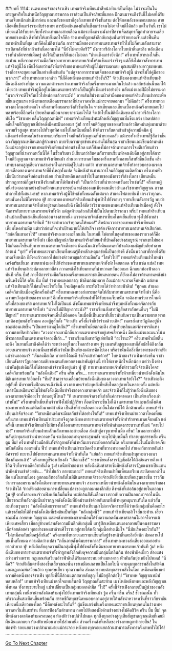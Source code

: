 ##บทที่ 1114: เนตรเทพเจ้าของจ้าวเฟิง
เทพแท้จริงเทียนฝาสีหน้าย่ำแย่เป็นที่สุด
ไม่ว่าจะเป็นในตระกูลหรือในตำหนักวิญญาณบรรพกาล เขาล้วนเป็นอัจฉริยะชั้นยอด ฝึกตนมาจนถึงวันนี้ไม่เคยได้รับบาดเจ็บหนักเช่นนี้มาก่อน
และพลังของเขาก็สูงถึงเทพแท้จริงขั้นสาม ต่อให้กดพลังของขอบเขตลง สายเลือดที่แข็งแกร่งรวมกับร่างเทพ การป้องกันของมันก็แข็งแกร่งจนไม่อาจโจมตีได้แล้ว
แต่ในวันนี้ เขาไม่เพียงแต่ได้รับบาดเจ็บทั้งร่างเทพและสายเลือด แม้กระทั่งเกราะมังกรปีศาจเจ็ดสมุทรก็ถูกทำลายจนเสียหายอย่างหนัก
สิ่งที่ทำให้เขายิ่งตกใจก็คือ ร่างเทพที่ถูกพลังลึกลับกลุ่มนั้นทำร้ายบาดเจ็บแล้วฟื้นคืนสภาพช้าเป็นที่สุด
เขาก็คิดไม่ถึงเช่นกัน การร่วมมือของทายาทเนตรเทพเจ้าทั่วไปไม่กี่คนกลับสามารถระเบิดพลังที่น่ากลัวเช่นนี้ออกมาได้
“นี่ยังไม่ตายอีกรึ?”
มังกรวารีล้างโลกาใบหน้าตื่นตะลึง
พลังเลือนรางที่น่าอัศจรรย์เมื่อครู่ ต่อให้เป็นเขาก็ยังมองไม่ออก
“ช่างแข็งแกร่งยิ่งนัก!”
ครึ่งเทพโยวหลงใจสั่นสะท้าน
พลังจากการร่วมมือกันของทายาทเนตรเทพเจ้าทั้งห้าแข็งแกร่งจริงๆ แต่ก็ยังไม่อาจสังหารเทพแท้จริงผู้นี้ได้
เห็นได้เลยว่าพลังที่แท้จริงของเทพแท้จริงผู้นี้ไม่ธรรมดาเลย คุณสมบัติของอาวุธเทพบนร่างก็อาจจะสุดยอดเป็นอย่างยิ่งเช่นกัน
“แต่ดูจากอาการบาดเจ็บของเทพแท้จริงผู้นี้ น่าจะไม่ใช่คู่มือของพวกเรา!”
ครึ่งเทพหลงหวงกล่าว
“นี่ก็คือพลังของเทพแท้จริงงั้นรึ?”
จ้าวเฟิงมองเทพแท้จริงเทียนฝา ตื่นตะลึงอย่างที่สุด
ความแตกต่างระหว่างเทพแท้จริงกับครึ่งเทพจะมากเกินไปแล้ว
ผลลัพธ์เช่นนี้บอกได้เพียงว่า เทพแท้จริงผู้นี้อยู่ในดินแดนเทพรกร้างก็เป็นผู้ที่แข็งแกร่งอย่างยิ่ง พลังแฝงและฝีมือไม่ธรรมดา
“พวกเจ้าจะดีใจกันเร็วไปหน่อยเเล้วกระมัง!”
ลายเส้นสีม่วงบนผิวดำมืดของเทพแท้จริงเทียนฝากระเพื่อมขึ้นลงรุนแรง พลังเทพสายเลือดบรรพกาลที่น่าหวาดหวั่นแผ่กระจายออกมา
“ไม่ดีแล้ว!”
ครึ่งเทพหลงหวงตะโกนอย่างตกใจ
ครึ่งเทพทั้งหมดระวังตัวขึ้นทันใด ราชาเซียนและเซียนเบื้องหลังครึ่งเทพถอยไปหลายร้อยลี้อีกครั้ง
ป๋ายหลินเหมือนจะพยากรณ์อะไรได้ จึงเข้าไปในมิติดั้งเดิมของมังกรวารีล้างโลกาทันใด
“วิชาเทพ คลื่นวิญญาณทมิฬ”
เทพแท้จริงเทียนฝาทะลักพลังวิญญาณที่แข็งแกร่ง ปลดปล่อยคลื่นโจมตีวิญญาณที่บ้าคลั่งมืดทะมึนออกมา
วู้ม!
การโจมตีวิญญาณของเสวียนอ้าวมืดหม่นพุ่งมามาด้วยความเร็วสูงสุด ทะลวงไปทั่วทุกทิศ แผ่ไปไกลนับหมื่นลี้
ฟ้าดินราวกับตกเข้าเข้าสู่ความมืดมิด ผู้แข็งแกร่งทั้งหมดในร่างเทพแบกรับการโจมตีพลังวิญญาณที่น่าหวาดกลัว แม้กระทั่งครึ่งเทพก็รู้สึกว่าชั้นดวงวิญญาณเหมือนตกสู่ห้วงนรก แบกรับความทุกข์ทนทรมานไม่สิ้นสุด
ราชาเซียนและเซียนด้านหลังถึงแม้จะอยู่ห่างจากเทพแท้จริงเทียนฝาค่อนข้างไกล แต่ก็ยังคงไม่อาจต้านทานการโจมตีเสวียนอ้าววิญญาณที่น่าหวาดหวั่นนี้ได้
ในชั่วพริบตา มีเซียนกว่าสิบคนกับราชาเซียนห้าคนดับดิ้นอยู่ภายใต้การโจมตีวิญญาณจากเทพแท้จริงเทียนฝา ส่วนอาการบาดเจ็บของครึ่งเทพทั้งหลายก็สาหัสขึ้นอีกขั้น ครึ่งเทพบางคนสูญเสียความสามารถในการต่อสู้ไปแล้ว
แต่ว่า ทายาทเนตรเทพเจ้าทั้งห้าครอบครองมรดกสายเลือดของเนตรเทพเจ้าที่ยิ่งใหญ่ทั้งแปด จึงมีพลังต้านทานการโจมตีวิญญาณติดตัวมา
ครึ่งเทพพั่วเมี่ยนับว่าบาดเจ็บค่อนข้างน้อย ส่วนป๋ายหลินหลบเข้าไปในกายของมังกรวารีล้างโลกา เซียนหมื่นปรากฏการณ์ก็ถูกจ้าวเฟิงรับกลับมาได้ทันท่วงที
“เป็นกำลังรบที่น่าหวาดหวั่นอะไรเช่นนี้!”
ครึ่งเทพผู้หนึ่งร้องออกมาอย่างปวดหัวจนแทบจะระเบิด
พลังของคนเพียงคนเดียวสำแดงวิชาเทพวิญญาณ กวาดทำลายไปทั้งสนามรบ!
หากเทพแท้จริงผู้นี้ใช้พลังทั้งหมดตั้งแต่แรก สำแดงไพ่ตายทันที เกรงว่าทุกคนตรงนั้นคงไม่มีใครรอด
ฟู่!
สายตาของเทพแท้จริงเทียนฝาพุ่งเป้าไปยังรอบๆ ราชาเซียนสังสารวัฏ พบว่าทายาทเนตรเทพเจ้าทั้งห้าอยู่รอดปลอดภัยดี
เห็นได้ชัดว่าวิชาเทพของเทพแท้จริงเทียนฝาเมื่อครู่ ตั้งใจจัดการกับทายาทเนตรเทพเจ้าทั้งห้า แต่สุดท้ายแล้วกลับไม่เป็นไปตามปรารถนา
พรึ่บ!
เทพแท้จริงเทียนฝาแปลงเป็นแสงเย็นเยือกอ่อนจางสายหนึ่ง แววตาฉายจิตสังหารเหี้ยมโหดเย็นเยียบ พุ่งไปยังเหล่าทายาทเนตรเทพเจ้าทันที
“ข้าจะฆ่าพวกเจ้าทุกคนให้หมด!”
สีหน้าแววตาของเทพแท้จริงเทียนฝาเหี้ยมโหดอำมหิต
แต่ทว่าก่อนที่จะทำเป้าหมายนี้ให้สำเร็จ เขาต้องจัดการทายาทเนตรเทพเจ้าเสียก่อน
“สกัดกั้นเขาเอาไว้!”
เทพแท้จริงหลงหวงตะโกนลั่น
ในยามนี้ ไพ่ตายใบสุดท้ายของสองราชวงศ์ก็คือทายาทเนตรเทพเจ้าทั้งห้า
เมื่อเผชิญหน้ากับเทพแท้จริงเทียนฝาที่บ้าคลั่งอย่างสมบูรณ์ พวกเขาไม่ยอมให้เกิดอะไรขึ้นกับทายาทเนตรเทพเจ้าเด็ดขาด มิฉะนั้นแล้วทั้งดินแดนทวีปจะต้องเผชิญกับภัยทำลายล้างแน่
“บุก!”
ครึ่งเทพและราชาเซียนทั้งหมดรู้ถึงหลักเหตุผลข้อนี้เป็นอย่างดี
ดังนั้นพวกเขาที่กายได้รับบาดเจ็บหนัก ก็ยังคงก้าวออกไปอย่างห้าวหาญแล้วร่วมมือกัน
“ไสหัวไป!”
เทพแท้จริงเทียนฝาใบหน้าเคร่งขรึมเย็นชา สายตาเพ่งมองไปยังร่างของทายาทเนตรเทพเจ้าทั้งห้าโดยตลอด
พรึ่บ แซ่ด แซ่ด!
เทพแท้จริงเทียนฝาสะบัดหอกยาวสีดำ กวาดพลังไร้เทียมทานที่น่าหวาดหวั่นออกมา ฉีกแยกท้องฟ้าออกทันที
ครืน บึ้ม!
ภายใต้การร่วมมือกันของครึ่งเทพและราชาเซียนหลายคน ก็ยังคงไม่อาจต้านทานพลังน่าพรั่นพรึงนี้ได้
ครืน บึ้ม บึ้ม!
ร่างเทพแหลกลาญ ฟ้าดินถล่มทลาย
ถึงแม้กายจะบาดเจ็บหนัก แต่เทพแท้จริงเทียนฝาก็ไม่สนใจอะไรทั้งสิ้น โจมตีสุดพลัง กระทั่งเรียกได้ว่าทำลายฟ้าดิน!
“ทุกคน สำแดงเคล็ดวิชาลับเมื่อครู่อีกครั้งเถิด!”
ครึ่งเทพหลงหวงส่งกระแสจิตให้กับทายาทเนตรเทพเจ้าทั้งห้า
นี่คือความหวังสุดท้ายของพวกเขา!
อีกทั้งเทพแท้จริงเทียนฝาที่ได้รับบาดเจ็บหนัก จะต้องทนรับการโจมตีครั้งที่สองของห้าเนตรเทพเจ้าไม่ได้เป็นแน่ ดังนั้นเทพแท้จริงเทียนฝาจึงทุ่มพลังทั้งหมดจัดการกับทายาทเนตรเทพเจ้าทั้งห้า
“น่าจะไม่มีปัญหากระมัง?”
ราชาเซียนสังสารวัฏสื่อสารกับคนอื่นๆ
“ไม่มีปัญหา!”
ทายาทเนตรเทพเจ้าคนอื่นไม่อิดออด
ในเมื่อนี่เป็นชะตาที่เกี่ยวพันกับความเป็นความตาย พวกเขาต้องทุ่มพลังทั้งหมด ลองสู้ดูสักตั้ง
“จ้าวเฟิง ครั้งนี้เจ้าก็เข้าร่วมด้วยเถิด!”
เนตรสังสารวัฏคิดอยู่ชั่วขณะก่อนเอ่ยขึ้น
“เป็นเพราะเหตุใดกัน?”
ครึ่งเทพพั่วเมี่ยตกตะลึง
ส่วนป๋ายหลินและจักรพรรดิแห่งความตายปิดปากเงียบ
“ดวงตาของเขามีกลิ่นอายเนตรเทพเจ้าอยู่เศษเสี้ยวหนึ่ง มีพลังแฝงและแนวโน้มที่จะกลายเป็นเนตรเทพเจ้าดวงที่เก้า…”
ราชาเซียนสังสารวัฏเอ่ยทันที
“อะไรนะ?”
ครึ่งเทพพั่วเมี่ยตื่นตะลึง
ในยามนี้เขาถึงคิดได้ว่า ระหว่างอยู่ในกะโหลกร่างเทพ จู่ๆ เนตรดับสูญของเขาก็สัมผัสได้ถึงกลิ่นอายเนตรเทพเจ้า
ตอนนั้นเขายังนึกว่านั่นเป็นเพียงแค่การคิดไปเอง หรือว่านั่นคือสิ่งที่ดวงตาของจ้าวเฟิงแผ่ซ่านออกมา?
“เริ่มลงมือเถิด หากทำได้ละก็ ข้าก็จะเข้าร่วมด้วย!”
ใบหน้าของจ้าวเฟิงเคร่งขรึม
ราชาเซียนสังสารวัฏบอกความลับของตนกับพวกต่างเผ่าพันธุ์เช่นนี้ ทำให้เขาหนักใจเล็กน้อย
แต่ว่า ฝั่งต่างเผ่าพันธุ์แต่เดิมก็ไม่ได้ชอบหน้าจ้าวเฟิงอยู่แล้ว
ฟู่ ฟู่!
ทายาทเนตรเทพเจ้าทั้งห้ารวมทั้งจ้าวเฟิงโคจรเคล็ดวิชาพร้อมกัน
“พลังดั้งเดิม!”
ครืน ครืน ครืน…
ทายาทเนตรเทพเจ้าทั้งห้าเหนี่ยวนำพลังดั้งเดิมในมิติเนตรเทพเจ้าอีกครั้ง
“หืม? ข้าควรจะเคลื่อนย้ายพลังดั้งเดิมของดวงตาเทพเจ้ายังไง?”
จ้าวเฟิงตะลึงอยู่กับที่
นับจากเริ่มฝึกตนจนถึงวันนี้ ดวงตาเทพเจ้าปะทุพลังที่หลับใหลอยู่ภายในหลายครั้ง
แต่พลังเหล่านั้นเหมือนจะไม่ใช่พลังดั้งเดิมที่แท้จริงของดวงตาเทพเจ้า และจ้าวเฟิงก็ไม่รู้ว่าพลังดั้งเดิมของดวงตาเทพเจ้าคืออะไร ซ่อนอยู่ที่ไหน?
“หึ เนตรเทพเจ้าดวงที่เก้าก็แค่การคาดเดา เป็นเพียงเรื่องเล่าเท่านั้น!”
ครึ่งเทพพั่วเมี่ยเห็นจ้าวเฟิงไม่มีปฏิกิริยา ก็อดหัวเราะขึ้นไม่ได้
เนตรเทพเจ้าและพลังดั้งเดิมของทายาทล้วนแต่ติดตัวมาแต่กำเนิด เป็นสิ่งที่สายเลือดดวงตาอื่นไม่อาจมีได้
อีกด้านหนึ่ง เทพแท้จริงเทียนฝาจับจ้องมา
“วิชาเหมือนเดิมจะมีผลกับข้าได้อย่างไรกัน!”
เทพแท้จริงเทียนฝาแววตาโหดเหี้ยม
ครั้งแรก เทพแท้จริงเทียนฝาประมาทจึงถูกพลังของทายาทเนตรเทพเจ้าทั้งห้าทำร้ายจนบาดเจ็บหนัก
แต่ครั้งนี้ เทพแท้จริงเทียนฝาไม่มีทางให้โอกาสทายาทเนตรเทพเจ้าทั้งห้าสำแดงกระบวนท่านี้แน่
“ตายไปซะ!”
เทพแท้จริงเทียนฝาทะลักพลังเทพและสายเลือด ส่งเข้าสู่อาวุธเทพในมือ
ครืน!
ในหอกยาวสีดำพลันปะทุแสงสว่างน่าหวาดหวั่น ระเบิดออกมาดุจกระสุนพลัง ทะลุไปนับหมื่นลี้ ทำลายทุกสรรพสิ่ง
ครืน ตูม บึ้ม!
ครึ่งเทพที่ร่วมมือกันทั้งห้าถูกพลังที่น่าหวั่นเกรงระเบิดออกทันใด ครึ่งเทพหนึ่งในนั้นที่บาดเจ็บหนักดับดิ้น ลงตรงนั้น
ฟิ้ว!
เทพแท้จริงเทียนฝาระเบิดครึ่งเทพที่ขวางทางออกไป สำแดงวิชากายอันน่าอัศจรรย์ ทะยานไปยังทายาทเนตรเทพเจ้าทั้งห้าทันใด
“แย่แล้ว เทพแท้จริงเทียนฝาบุกทะลวงแนวป้องกันมาแล้ว!”
ครึ่งเทพกูซีร้องเสียงดัง
“เยือกเเข็ง!”
ราชาเซียนสังสารวัฏสัมผัสได้ถึงอันตรายถึงแก่ชีวิต รีบโคจรเคล็ดวิชาทันใด
วู้ม!
เหนือหัวของเขา พลังดั้งเดิมห้าสายซึ่งมีพลังสังสารวัฏของเขาเป็นแกนนำบิดม้วนเข้าด้วยกัน…
“ช้าไปแล้ว ตายซะเถอะ!”
เทพแท้จริงเทียนฝายิ้มเหี้ยมเกรียม สะบัดหอกดำในมือ
แต่ในยามนี้เอง ลูกกลมสีทองลึกลับในมิติเนตรเทพเจ้าของจ้าวเฟิงยิ่งสั่นสะเทือนรุนแรงขึ้น
ราวกับว่าการหลอมรวมพลังดั้งเดิมจากทายาทเนตรเทพเจ้า สามารถเหนี่ยวนำพลังดั้งเดิมในดวงตาเทพเจ้าของจ้าวเฟิงได้
จ้าวเฟิงคล้อยตามการเปลี่ยนแปลงของลูกกลมทองลึกลับ ดึงพลังที่เอ่อล้นอยู่ภายในออกมา
วู้ม ฟู่!
ตาทั้งสองของจ้าวเฟิงพลันลืมตื่นขึ้น ทะลักล้นสีสันเลือนรางราวกับความฝันออกมาจากในนั้น
เสี้ยวขณะที่พลังกลุ่มนั้นปรากฏ พลังดั้งเดิมที่บิดม้วนเข้าด้วยกันบนทั้งฟ้าหยุดหมุนวนทันใด แล้วสั่นสะเทือนรุนแรง
“พลังดั้งเดิมบรรพกาล!”
เทพแท้จริงเทียนฝาไม่อาจวิเคราะห์ได้ว่าพลังกลุ่มนั้นคืออะไร แต่เขาสัมผัสได้ถึงพลังดั้งเดิมที่เข้มข้นเป็นที่สุด
“พลังกลุ่มนี้?”
เทพแท้จริงเทียนฝาใจสั่นสะท้าน
เสี้ยวขณะนั้น กายเทพ วิญญาณ และพลังเทพของเขาเหมือนได้รับความกดดันมหาศาลจนไม่อาจโคจรแม้เพียงเศษเสี้ยว
เมื่ออยู่ข้างหน้าพลังความฝันลึกลับกลุ่มนี้ เขารู้สึกเหมือนตนเองกลายเป็นคนธรรมดา เล็กจ้อยด้อยค่า ทุกอย่างของเขาล้วนศิโรราบอยู่ภายใต้พลังกลุ่มนี้อย่างเต็มใจ
“นี่มันเรื่องอะไรกัน?”
“ไม่เหมือนกับเมื่อครู่สักนิด!”
ครึ่งเทพทั้งหลายและราชาเซียนที่อยู่ข้างหน้าตื่นตะลึงยิ่งนัก ล้มคลานไปบนพื้นทั้งหมด ความคิดว่างเปล่า
“กลิ่นอายดั้งเดิมบรรพกาล!”
ครึ่งเทพหลงหวงส่งเสียงออกมาอย่างยากลำบาก
ฟู่!
พลังลึกลับดุจความฝันกลุ่มนี้พุ่งไปยังพลังดั้งเดิมของทายาทเนตรเทพเจ้าทันที
วู้ม!
พลังดั้งเดิมของทายาทเนตรเทพเจ้าทั้งห้าถูกพลังลึกลับดุจความฝันกลุ่มนี้กลืนกิน
ท้องฟ้าบิดเบี้ยว ส่องแสงสว่างพร่างพราย กฎเกณฑ์เสวียนอ้าวฟ้าดินได้รับผลกระทบอย่างมหาศาล พัวพันกันยุ่งเหยิงไปหมด!
“นี่คือ?”
จ้าวเฟิงลืมตาทั้งสองขึ้นเสี้ยวขณะนั้น เขาเหมือนกลายเป็นโลกใบนี้ ควบคุมทุกสรรพสิ่งในฟ้าดินและกฎเกณฑ์เสวียนอ้าว ทุกเศษเสี้ยว ทุกความคิด ส่งผลกระทบต่อทุกสรรพสิ่งในโลก
เหมือนเพียงแค่ความคิดหนึ่งของจ้าวเฟิง ทุกสิ่งที่นี่ก็ล้วนแตกสลายดับสูญ ไม่มีอยู่อีกต่อไป
“วิชาเทพ วิญญาณทมิฬหลบหลีก!”
เทพแท้จริงเทียนฝาตกใจแทบสิ้นสติ วิญญาณสั่นสะท้าน เผาไหม้พลังเทพและพลังวิญญาณทั้งหมด ทั้งกายขยายใหญ่ แปรเปลี่ยนเป็นกลุ่มหมอกดำมืด
“ไป!”
ครั้งนี้จ้าวเฟิงกลายเป็นผู้นำของพลังเทพกลุ่มนี้ เหนี่ยวนำพลังต้องห้ามพุ่งไปยังเทพแท้จริงเทียนฝา
วู้ม ครืน ครืน ครืน!
ชั่วขณะนั้น ทั่วบริเวณสั่นสะเทือนขึ้นพร้อมกัน สรรพชีวิตทุกชนิดหมอบคลานอยู่ภายใต้พลังน่าหวาดหวั่นที่ราวกับราชันเพียงหนึ่งเดียวของโลก
“นี่คือพลังอะไรกัน?”
ผู้แข็งแกร่งขั้นครึ่งเทพและราชาเซียนทุกคนในร่างเทพหวาดหวั่นสั่นสะท้าน ทิ้งการป้องกันต้านทาน ถอยไปยังสองฝั่งด้านข้างอย่างไม่คิดชีวิต
ครืน บึ้ม บึ้ม!
จุดที่พลังลวงตาต้องห้ามครอบคลุม ท้องฟ้าว่างเปล่าไปหมด ทุกสิ่งทุกอย่างสูญเสียสัญชาตญาณเดิมที่เคยมี
ผืนดินแตกแยก ท้องฟ้าเหมือนหายไปส่วนหนึ่ง ส่วนครึ่งหลังที่เหลือของร่างเทพถูกทำลายสิ้น!
ในท้องฟ้า รอยแยกว่างเปล่ามากมายแผ่กระจาย พลังของทุกรอยแยกล้วนสามารถสังหารครึ่งเทพทั่วไปได้!
………………………………………………………...


[Go To Next Chapter]( ./352.md)